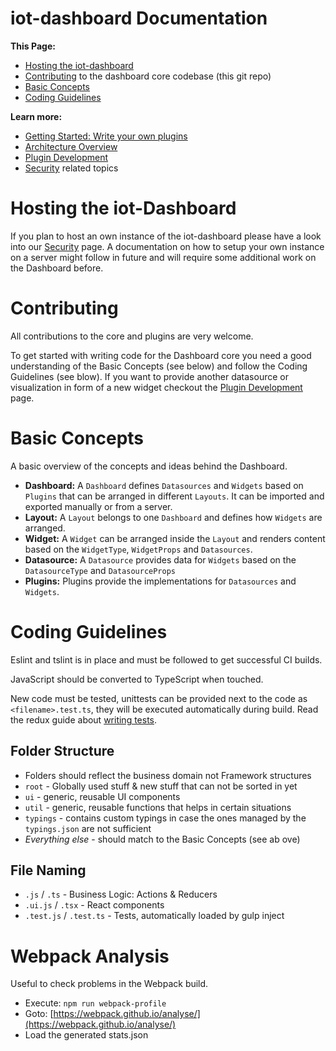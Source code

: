 # iot-dashboard Documentation

**This Page:**

* [Hosting the iot-dashboard](#hosting-the-iot-dashboard)
* [Contributing](#Contributing) to the dashboard core codebase (this git repo)
* [Basic Concepts](#basic-concepts)
* [Coding Guidelines](#coding-guidelines)

**Learn more:**

* [Getting Started: Write your own plugins](https://gitlab.com/lobaro/iot-dashboard/blob/master/docs/pluginDevGettingStarted.md)
* [Architecture Overview](architecture.md)
* [Plugin Development](pluginDevelopment.md)
* [Security](security.md) related topics

# Hosting the iot-Dashboard
If you plan to host an own instance of the iot-dashboard please have a look into our [Security](Security) page. A documentation on how to setup your own instance on a server might follow in future and will require some additional work on the Dashboard before.

# Contributing
All contributions to the core and plugins are very welcome.

To get started with writing code for the Dashboard core you need a good understanding of the Basic Concepts (see below) and follow the Coding Guidelines (see blow).
If you want to provide another datasource or visualization in form of a new widget checkout the [Plugin Development](pluginDevelopment.md) page.

# Basic Concepts
A basic overview of the concepts and ideas behind the Dashboard.

* **Dashboard:** A `Dashboard` defines `Datasources` and `Widgets` based on `Plugins` that can be arranged in different `Layouts`. It can be imported and exported manually or from a server.
* **Layout:** A `Layout` belongs to one `Dashboard` and defines how `Widgets` are arranged.
* **Widget:** A `Widget` can be arranged inside the `Layout` and renders content based on the `WidgetType`, `WidgetProps` and `Datasources`.
* **Datasource:** A `Datasource` provides data for `Widgets` based on the `DatasourceType` and `DatasourceProps`
* **Plugins:** Plugins provide the implementations for `Datasources` and `Widgets`.

# Coding Guidelines

Eslint and tslint is in place and must be followed to get successful CI builds.

JavaScript should be converted to TypeScript when touched.

New code must be tested, unittests can be provided next to the code as `<filename>.test.ts`, they will be executed automatically during build.
Read the redux guide about [writing tests](http://redux.js.org/docs/recipes/WritingTests.html).

## Folder Structure

* Folders should reflect the business domain not Framework structures
* `root` - Globally used stuff & new stuff that can not be sorted in yet
* `ui` - generic, reusable UI components
* `util` - generic, reusable functions that helps in certain situations
* `typings` - contains custom typings in case the ones managed by the `typings.json` are not sufficient
* *Everything else* - should match to the Basic Concepts (see ab ove)

## File Naming

* `.js` / `.ts` - Business Logic: Actions & Reducers
* `.ui.js` / `.tsx` - React components
* `.test.js` / `.test.ts` - Tests, automatically loaded by gulp inject

# Webpack Analysis

Useful to check problems in the Webpack build.

- Execute: `npm run webpack-profile`
- Goto: [https://webpack.github.io/analyse/](https://webpack.github.io/analyse/)
- Load the generated stats.json
